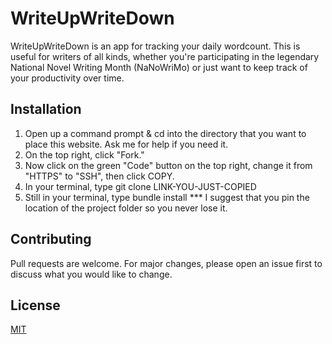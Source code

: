 # WriteUpWriteDown

WriteUpWriteDown is an app for tracking your daily wordcount. This is useful for writers of all kinds, whether you're participating in the legendary National Novel Writing Month (NaNoWriMo) or just want to keep track of your productivity over time.

## Installation

1. Open up a command prompt & cd into the directory that you want to place this website. Ask me for help if you need it.
2. On the top right, click "Fork."
3. Now click on the green "Code" button on the top right, change it from "HTTPS" to "SSH", then click COPY.
4. In your terminal, type git clone LINK-YOU-JUST-COPIED
5. Still in your terminal, type bundle install 
*** I suggest that you pin the location of the project folder so you never lose it.

## Contributing
Pull requests are welcome. For major changes, please open an issue first to discuss what you would like to change.

## License
[MIT](https://choosealicense.com/licenses/mit/)
